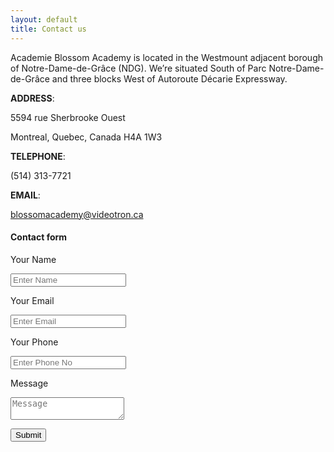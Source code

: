 ```yaml
---
layout: default
title: Contact us
---
```

Academie Blossom Academy is located in the Westmount adjacent borough of Notre-Dame-de-Grâce (NDG). We’re situated South of Parc Notre-Dame-de-Grâce and three blocks West of Autoroute Décarie Expressway.

**ADDRESS**:

5594 rue Sherbrooke Ouest

Montreal, Quebec, Canada  H4A 1W3

**TELEPHONE**: 

(514) 313-7721

**EMAIL**:

blossomacademy@videotron.ca

#### Contact form
<form method="POST" action="https://formspree.io/blossomacademy@videotron.ca">
  <input type="hidden" name="_subject" value="Website contact" />
  <label>Your Name</label>
  <p>
  <input type="text" name="name" placeholder="Enter Name">
  </p>
  <label>Your Email</label>
  <p>
  <input type="email" name="email" placeholder="Enter Email">
  </p>
  <label>Your Phone</label>
  <p>
  <input type="phone" name="phone" placeholder="Enter Phone No">
  </p>
  <label>Message</label>
  <p>
  <textarea name="message" placeholder="Message"></textarea>
  </p>
  <button type="submit">Submit</button>
  
  <input type="hidden" name="_next" value="http://www.blossomacademy.info/" />
</form>

